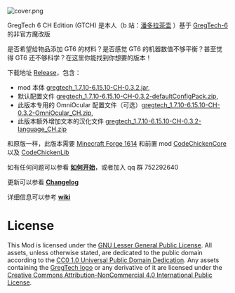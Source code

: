 ![cover.png](https://github.com/CHanzyLazer/gregtech6-CH_Edition/wiki/picture/cover.png)

GregTech 6 CH Edition (GTCH) 是本人（b 站：[潘多拉茶壶](https://space.bilibili.com/5104148) ）基于 [GregTech-6](https://gregtech.mechaenetia.com) 的非官方魔改版

是否希望给物品添加 GT6 的材料？是否感觉 GT6 的机器数值不够平衡？甚至觉得 GT6 还不够科学？在这里你能找到你想要的版本！

下载地址 [Release](https://github.com/CHanzyLazer/gregtech6-CH_Edition/releases/tag/v6.15.10-CH-0.3.2)，包含：
- mod 本体 [gregtech_1.7.10-6.15.10-CH-0.3.2.jar](https://github.com/CHanzyLazer/gregtech6-CH_Edition/releases/download/v6.15.10-CH-0.3.2/gregtech_1.7.10-6.15.10-CH-0.3.2.jar),
- 默认配置文件 [gregtech_1.7.10-6.15.10-CH-0.3.2-defaultConfigPack.zip](https://github.com/CHanzyLazer/gregtech6-CH_Edition/releases/download/v6.15.10-CH-0.3.2/gregtech_1.7.10-6.15.10-CH-0.3.2-defaultConfigPack.zip),
- 此版本专用的 OmniOcular 配置文件（可选）[gregtech_1.7.10-6.15.10-CH-0.3.2-OmniOcular_CH.zip](https://github.com/CHanzyLazer/gregtech6-CH_Edition/releases/download/v6.15.10-CH-0.3.2/gregtech_1.7.10-6.15.10-CH-0.3.2-OmniOcular_CH.zip),
- 此版本额外增加文本的汉化文件 [gregtech_1.7.10-6.15.10-CH-0.3.2-language_CH.zip](https://github.com/CHanzyLazer/gregtech6-CH_Edition/releases/download/v6.15.10-CH-0.3.2/gregtech_1.7.10-6.15.10-CH-0.3.2-language_CH.zip)

和原版一样，此版本需要 [Minecraft Forge 1614](https://files.minecraftforge.net/maven/net/minecraftforge/forge/1.7.10-10.13.4.1614-1.7.10/forge-1.7.10-10.13.4.1614-1.7.10-installer.jar)
和前置 mod [CodeChickenCore](https://gregtech.overminddl1.com/codechicken/CodeChickenCore/1.7.10-1.0.7.47/CodeChickenCore-1.7.10-1.0.7.47-universal.jar) 以及 [CodeChickenLib](https://gregtech.overminddl1.com/codechicken/CodeChickenLib/1.7.10-1.1.3.140/CodeChickenLib-1.7.10-1.1.3.140-universal.jar)

如有任何问题可以参看 [**如何开始**](https://github.com/CHanzyLazer/gregtech6-CH_Edition/wiki/begin)，或者加入 qq 群 752292640

更新可以参看 [**Changelog**](https://github.com/CHanzyLazer/gregtech6-CH_Edition/wiki/changelog)

详细信息可以参考 [**wiki**](https://github.com/CHanzyLazer/gregtech6-CH_Edition/wiki)


# License
This Mod is licensed under the [GNU Lesser General Public License](LICENSE).
All assets, unless otherwise stated, are dedicated to the public domain
according to the [CC0 1.0 Universal Public Domain Dedication](src/main/resources/LICENSE.assets).
Any assets containing the [GregTech logo](src/main/resources/logos) or any
derivative of it are licensed under the
[Creative Commons Attribution-NonCommercial 4.0 International Public License](src/main/resources/LICENSE.logos).

